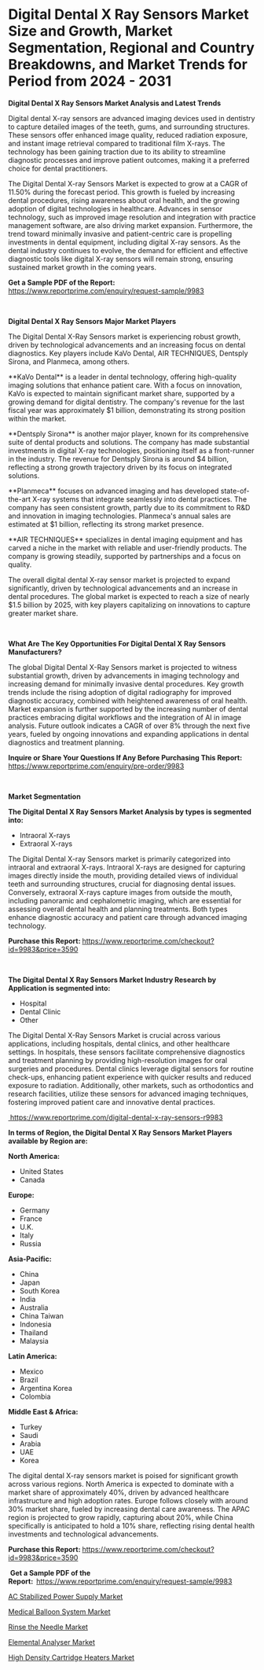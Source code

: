 <p><h1>Digital Dental X Ray Sensors Market Size and Growth, Market Segmentation, Regional and Country Breakdowns, and Market Trends for Period from 2024 -  2031</h1></p><p><strong>Digital Dental X Ray Sensors Market Analysis and Latest Trends</strong></p>
<p><p>Digital dental X-ray sensors are advanced imaging devices used in dentistry to capture detailed images of the teeth, gums, and surrounding structures. These sensors offer enhanced image quality, reduced radiation exposure, and instant image retrieval compared to traditional film X-rays. The technology has been gaining traction due to its ability to streamline diagnostic processes and improve patient outcomes, making it a preferred choice for dental practitioners.</p><p>The Digital Dental X-ray Sensors Market is expected to grow at a CAGR of 11.50% during the forecast period. This growth is fueled by increasing dental procedures, rising awareness about oral health, and the growing adoption of digital technologies in healthcare. Advances in sensor technology, such as improved image resolution and integration with practice management software, are also driving market expansion. Furthermore, the trend toward minimally invasive and patient-centric care is propelling investments in dental equipment, including digital X-ray sensors. As the dental industry continues to evolve, the demand for efficient and effective diagnostic tools like digital X-ray sensors will remain strong, ensuring sustained market growth in the coming years.</p></p>
<p><strong>Get a Sample PDF of the Report:&nbsp;</strong> <a href="https://www.reportprime.com/enquiry/request-sample/9983">https://www.reportprime.com/enquiry/request-sample/9983</a></p>
<p>&nbsp;</p>
<p><strong>Digital Dental X Ray Sensors Major Market Players</strong></p>
<p><p>The Digital Dental X-Ray Sensors market is experiencing robust growth, driven by technological advancements and an increasing focus on dental diagnostics. Key players include KaVo Dental, AIR TECHNIQUES, Dentsply Sirona, and Planmeca, among others.</p><p>**KaVo Dental** is a leader in dental technology, offering high-quality imaging solutions that enhance patient care. With a focus on innovation, KaVo is expected to maintain significant market share, supported by a growing demand for digital dentistry. The company's revenue for the last fiscal year was approximately $1 billion, demonstrating its strong position within the market.</p><p>**Dentsply Sirona** is another major player, known for its comprehensive suite of dental products and solutions. The company has made substantial investments in digital X-ray technologies, positioning itself as a front-runner in the industry. The revenue for Dentsply Sirona is around $4 billion, reflecting a strong growth trajectory driven by its focus on integrated solutions.</p><p>**Planmeca** focuses on advanced imaging and has developed state-of-the-art X-ray systems that integrate seamlessly into dental practices. The company has seen consistent growth, partly due to its commitment to R&D and innovation in imaging technologies. Planmeca's annual sales are estimated at $1 billion, reflecting its strong market presence.</p><p>**AIR TECHNIQUES** specializes in dental imaging equipment and has carved a niche in the market with reliable and user-friendly products. The company is growing steadily, supported by partnerships and a focus on quality. </p><p>The overall digital dental X-ray sensor market is projected to expand significantly, driven by technological advancements and an increase in dental procedures. The global market is expected to reach a size of nearly $1.5 billion by 2025, with key players capitalizing on innovations to capture greater market share.</p></p>
<p>&nbsp;</p>
<p><strong>What Are The Key Opportunities For Digital Dental X Ray Sensors Manufacturers?</strong></p>
<p><p>The global Digital Dental X-Ray Sensors market is projected to witness substantial growth, driven by advancements in imaging technology and increasing demand for minimally invasive dental procedures. Key growth trends include the rising adoption of digital radiography for improved diagnostic accuracy, combined with heightened awareness of oral health. Market expansion is further supported by the increasing number of dental practices embracing digital workflows and the integration of AI in image analysis. Future outlook indicates a CAGR of over 8% through the next five years, fueled by ongoing innovations and expanding applications in dental diagnostics and treatment planning.</p></p>
<p><strong>Inquire or Share Your Questions If Any Before Purchasing This Report:</strong> <a href="https://www.reportprime.com/enquiry/pre-order/9983">https://www.reportprime.com/enquiry/pre-order/9983</a></p>
<p>&nbsp;</p>
<p><strong>Market Segmentation</strong></p>
<p><strong>The Digital Dental X Ray Sensors Market Analysis by types is segmented into:</strong></p>
<p><ul><li>Intraoral X-rays</li><li>Extraoral X-rays</li></ul></p>
<p><p>The Digital Dental X-ray Sensors market is primarily categorized into intraoral and extraoral X-rays. Intraoral X-rays are designed for capturing images directly inside the mouth, providing detailed views of individual teeth and surrounding structures, crucial for diagnosing dental issues. Conversely, extraoral X-rays capture images from outside the mouth, including panoramic and cephalometric imaging, which are essential for assessing overall dental health and planning treatments. Both types enhance diagnostic accuracy and patient care through advanced imaging technology.</p></p>
<p><strong>Purchase this Report:&nbsp;</strong><a href="https://www.reportprime.com/checkout?id=9983&price=3590">https://www.reportprime.com/checkout?id=9983&price=3590</a></p>
<p>&nbsp;</p>
<p><strong>The Digital Dental X Ray Sensors Market Industry Research by Application is segmented into:</strong></p>
<p><ul><li>Hospital</li><li>Dental Clinic</li><li>Other</li></ul></p>
<p><p>The Digital Dental X-Ray Sensors Market is crucial across various applications, including hospitals, dental clinics, and other healthcare settings. In hospitals, these sensors facilitate comprehensive diagnostics and treatment planning by providing high-resolution images for oral surgeries and procedures. Dental clinics leverage digital sensors for routine check-ups, enhancing patient experience with quicker results and reduced exposure to radiation. Additionally, other markets, such as orthodontics and research facilities, utilize these sensors for advanced imaging techniques, fostering improved patient care and innovative dental practices.</p></p>
<p><a href="https://www.reportprime.com/digital-dental-x-ray-sensors-r9983">&nbsp;https://www.reportprime.com/digital-dental-x-ray-sensors-r9983</a></p>
<p><strong>In terms of Region, the Digital Dental X Ray Sensors Market Players available by Region are:</strong></p>
<p>
    <p> <strong> North America: </strong>
        <ul>
            <li>United States</li>
            <li>Canada</li>
        </ul>
        </p> 
    <p> <strong> Europe: </strong>
        <ul>
            <li>Germany</li>
            <li>France</li>
            <li>U.K.</li>
            <li>Italy</li>
            <li>Russia</li>
        </ul>
        </p> 
    <p> <strong> Asia-Pacific: </strong>
        <ul>
            <li>China</li>
            <li>Japan</li>
            <li>South Korea</li>
            <li>India</li>
            <li>Australia</li>
            <li>China Taiwan</li>
            <li>Indonesia</li>
            <li>Thailand</li>
            <li>Malaysia</li>
        </ul>
        </p> 
    <p> <strong> Latin America: </strong>
        <ul>
            <li>Mexico</li>
            <li>Brazil</li>
            <li>Argentina Korea</li>
            <li>Colombia</li>
        </ul>
        </p> 
    <p> <strong> Middle East & Africa: </strong>
        <ul>
            <li>Turkey</li>
            <li>Saudi</li>
            <li>Arabia</li>
            <li>UAE</li>
            <li>Korea</li>
        </ul>
    </p>
    </p>
<p><p>The digital dental X-ray sensors market is poised for significant growth across various regions. North America is expected to dominate with a market share of approximately 40%, driven by advanced healthcare infrastructure and high adoption rates. Europe follows closely with around 30% market share, fueled by increasing dental care awareness. The APAC region is projected to grow rapidly, capturing about 20%, while China specifically is anticipated to hold a 10% share, reflecting rising dental health investments and technological advancements.</p></p>
<p><strong>Purchase this Report: </strong><a href="https://www.reportprime.com/checkout?id=9983&price=3590">https://www.reportprime.com/checkout?id=9983&price=3590</a></p>
<p>&nbsp;<strong>Get a Sample PDF of the Report:&nbsp;&nbsp;</strong><a href="https://www.reportprime.com/enquiry/request-sample/9983">https://www.reportprime.com/enquiry/request-sample/9983</a></p>
<p><strong></strong></p>
<p><p><a href="https://medium.com/@sarahhicks655/the-ac-stabilized-power-supply-market-decisions-are-mostly-driven-by-resource-optimization-and-9f9703da4829">AC Stabilized Power Supply Market</a></p><p><a href="https://issuu.com/reportprime-2/docs/medical-balloon-system-market-size-_052c97c4ddd4cf">Medical Balloon System Market</a></p><p><a href="https://github.com/guneycigdem35/Market-Research-Report-List-4/blob/main/rinse-the-needle-market.md">Rinse the Needle Market</a></p><p><a href="https://medium.com/@sarahhicks655/the-elemental-analyser-market-prioritizes-cost-control-and-efficiency-enhancement-9b853ac394ae">Elemental Analyser Market</a></p><p><a href="https://www.linkedin.com/pulse/global-high-density-cartridge-heaters-industry-types-applications-vbawc?trackingId=IH1d6jAdSqC8TxcqiTcIgQ%3D%3D">High Density Cartridge Heaters Market</a></p></p>